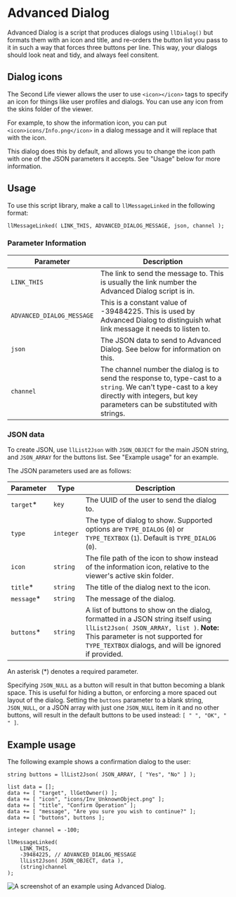 # Advanced Dialog
Advanced Dialog is a script that produces dialogs using `llDialog()` but formats them with an icon and title, and re-orders the button list you pass to it in such a way that forces three buttons per line. This way, your dialogs should look neat and tidy, and always feel consitent.

## Dialog icons
The Second Life viewer allows the user to use `<icon></icon>` tags to specify an icon for things like user profiles and dialogs. You can use any icon from the skins folder of the viewer.

For example, to show the information icon, you can put `<icon>icons/Info.png</icon>` in a dialog message and it will replace that with the icon.

This dialog does this by default, and allows you to change the icon path with one of the JSON parameters it accepts. See "Usage" below for more information.

## Usage
To use this script library, make a call to `llMessageLinked` in the following format:

    llMessageLinked( LINK_THIS, ADVANCED_DIALOG_MESSAGE, json, channel );

### Parameter Information
|Parameter|Description|
|--|--|
|`LINK_THIS`|The link to send the message to. This is usually the link number the Advanced Dialog script is in.|
|`ADVANCED_DIALOG_MESSAGE`|This is a constant value of -39484225. This is used by Advanced Dialog to distinguish what link message it needs to listen to.|
|`json`|The JSON data to send to Advanced Dialog. See below for information on this.|
|`channel`|The channel number the dialog is to send the response to, type-cast to a `string`. We can't type-cast to a key directly with integers, but key parameters can be substituted with strings.|

### JSON data
To create JSON, use `llList2Json` with `JSON_OBJECT` for the main JSON string, and `JSON_ARRAY` for the buttons list. See "Example usage" for an example.

The JSON parameters used are as follows:

|Parameter|Type|Description|
|--|--|--|
|`target`*|`key`|The UUID of the user to send the dialog to.|
|`type`|`integer`|The type of dialog to show. Supported options are `TYPE_DIALOG` (`0`) or `TYPE_TEXTBOX` (`1`). Default is `TYPE_DIALOG` (`0`).|
|`icon`|`string`|The file path of the icon to show instead of the information icon, relative to the viewer's active skin folder.|
|`title`*|`string`|The title of the dialog next to the icon.|
|`message`*|`string`|The message of the dialog.|
|`buttons`*|`string`|A list of buttons to show on the dialog, formatted in a JSON string itself using `llList2Json( JSON_ARRAY, list )`. **Note:** This parameter is not supported for `TYPE_TEXTBOX` dialogs, and will be ignored if provided.|

An asterisk (*) denotes a required parameter.

Specifying `JSON_NULL` as a button will result in that button becoming a blank space. This is useful for hiding a button, or enforcing a more spaced out layout of the dialog. Setting the `buttons` parameter to a blank string, `JSON_NULL`, or a JSON array with just one `JSON_NULL` item in it and no other buttons, will result in the default buttons to be used instead: `[ " ", "OK", " " ]`.

## Example usage
The following example shows a confirmation dialog to the user:

	string buttons = llList2Json( JSON_ARRAY, [ "Yes", "No" ] );

	list data = [];
	data += [ "target", llGetOwner() ];
	data += [ "icon", "icons/Inv_UnknownObject.png" ];
	data += [ "title", "Confirm Operation" ];
	data += [ "message", "Are you sure you wish to continue?" ];
	data += [ "buttons", buttons ];

	integer channel = -100;

	llMessageLinked(
		LINK_THIS,
		-39484225, // ADVANCED_DIALOG_MESSAGE
		llList2Json( JSON_OBJECT, data ),
		(string)channel
	);

![A screenshot of an example using Advanced Dialog.](https://raw.githubusercontent.com/JohnEMParker/lsl-scripts-lib/master/advanced_dialog/example.png "Advanced Dialog Example")